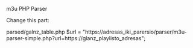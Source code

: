 m3u PHP Parser

Change this part:

parsed/galnz_table.php
$url = "https://adresas_iki_parersio/parser/m3u-parser-simple.php?url=https://glanz_playlisto_adresas";
